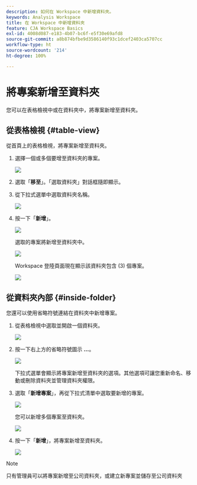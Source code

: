 ```yaml
---
description: 如何在 Workspace 中新增資料夾。
keywords: Analysis Workspace
title: 在 Workspace 中新增資料夾
feature: CJA Workspace Basics
exl-id: 4008d087-e183-4b07-bc6f-e5f30e69afd8
source-git-commit: a8b874bfbe9d3586140f93c1dcef2403ca5707cc
workflow-type: ht
source-wordcount: '214'
ht-degree: 100%

---
```


# 將專案新增至資料夾

您可以在表格檢視中或在資料夾中，將專案新增至資料夾。

## 從表格檢視 {#table-view}

從首頁上的表格檢視，將專案新增至資料夾。

1. 選擇一個或多個要增至資料夾的專案。

   ![](/help/analysis-workspace/build-workspace-project/assets/move-tv-selected.png)

1. 選取「**移至**」。「選取資料夾」對話框隨即顯示。

1. 從下拉式選單中選取資料夾名稱。

   ![](/help/analysis-workspace/build-workspace-project/assets/move-select-folder.png)

1. 按一下「**新增**」。

   ![](/help/analysis-workspace/build-workspace-project/assets/move-add.png)

   選取的專案將新增至資料夾中。

   ![](/help/analysis-workspace/build-workspace-project/assets/move-projects-added.png)

   Workspace 登陸頁面現在顯示該資料夾包含 (3) 個專案。

   ![](/help/analysis-workspace/build-workspace-project/assets/move-folders-updated.png)

## 從資料夾內部 {#inside-folder}

您還可以使用省略符號連結在資料夾中新增專案。

1. 從表格檢視中選取並開啟一個資料夾。

   ![](/help/analysis-workspace/build-workspace-project/assets/move-open-folder.png)

1. 按一下右上方的省略符號圖示 **...**。

   ![](/help/analysis-workspace/build-workspace-project/assets/add-projects-elipsis.png)

   下拉式選單會顯示將專案新增至資料夾的選項。其他選項可讓您重新命名、移動或刪除資料夾並管理資料夾權限。

1. 選取「**新增專案**」，再從下拉式清單中選取要新增的專案。

   ![](/help/analysis-workspace/build-workspace-project/assets/select-add-projects.png)

   您可以新增多個專案至資料夾。

   ![](/help/analysis-workspace/build-workspace-project/assets/move-add-multiple-projects.png)

1. 按一下「**新增**」，將專案新增至資料夾。

   ![](/help/analysis-workspace/build-workspace-project/assets/move-added-items.png)


>[!NOTE]
>
>只有管理員可以將專案新增至公司資料夾，或建立新專案並儲存至公司資料夾
